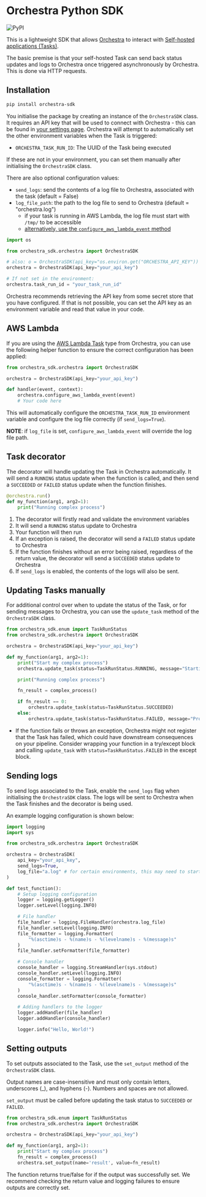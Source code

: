 # Orchestra Python SDK

![PyPI](https://img.shields.io/pypi/v/orchestra-sdk?label=pypi%20latest%20version)

This is a lightweight SDK that allows [Orchestra](https://www.getorchestra.io/) to interact with [Self-hosted applications (Tasks)](https://docs.getorchestra.io/docs/core-concepts/tasks/self-hosted-tasks).

The basic premise is that your self-hosted Task can send back status updates and logs to Orchestra once triggered asynchronously by Orchestra. This is done via HTTP requests.

## Installation

```bash
pip install orchestra-sdk
```

You initialise the package by creating an instance of the `OrchestraSDK` class. It requires an API key that will be used to connect with Orchestra - this can be found in [your settings page](https://app.getorchestra.io/settings/api-key). Orchestra will attempt to automatically set the other environment variables when the Task is triggered:

- `ORCHESTRA_TASK_RUN_ID`: The UUID of the Task being executed

If these are not in your environment, you can set them manually after initialising the `OrchestraSDK` class.

There are also optional configuration values:

- `send_logs`: send the contents of a log file to Orchestra, associated with the task (default = False)
- `log_file_path`: the path to the log file to send to Orchestra (default = "orchestra.log")
  - if your task is running in AWS Lambda, the log file must start with `/tmp/` to be accessible
  - [alternatively, use the `configure_aws_lambda_event` method](#aws-lambda)

```python
import os

from orchestra_sdk.orchestra import OrchestraSDK

# also: o = OrchestraSDK(api_key="os.environ.get("ORCHESTRA_API_KEY"))
orchestra = OrchestraSDK(api_key="your_api_key")

# If not set in the environment:
orchestra.task_run_id = "your_task_run_id"
```

Orchestra recommends retrieving the API key from some secret store that you have configured. If that is not possible, you can set the API key as an environment variable and read that value in your code.

## AWS Lambda

If you are using the [AWS Lambda Task](https://docs.getorchestra.io/docs/integrations/cloud-provider-integrations/aws/aws-lambda/) type from Orchestra, you can use the following helper function to ensure the correct configuration has been applied:

```python
from orchestra_sdk.orchestra import OrchestraSDK

orchestra = OrchestraSDK(api_key="your_api_key")

def handler(event, context):
    orchestra.configure_aws_lambda_event(event)
    # Your code here
```

This will automatically configure the `ORCHESTRA_TASK_RUN_ID` environment variable and configure the log file correctly (if `send_logs=True`).

**NOTE**: if `log_file` is set, `configure_aws_lambda_event` will override the log file path.

## Task decorator

The decorator will handle updating the Task in Orchestra automatically. It will send a `RUNNING` status update when the function is called, and then send a `SUCCEEDED` or `FAILED` status update when the function finishes.

```python
@orchestra.run()
def my_function(arg1, arg2=1):
    print("Running complex process")
```

1. The decorator will firstly read and validate the environment variables
1. It will send a `RUNNING` status update to Orchestra
1. Your function will then run
1. If an exception is raised, the decorator will send a `FAILED` status update to Orchestra
1. If the function finishes without an error being raised, regardless of the return value, the decorator will send a `SUCCEEDED` status update to Orchestra
1. If `send_logs` is enabled, the contents of the logs will also be sent.

## Updating Tasks manually

For additional control over when to update the status of the Task, or for sending messages to Orchestra, you can use the `update_task` method of the `OrchestraSDK` class.

```python
from orchestra_sdk.enum import TaskRunStatus
from orchestra_sdk.orchestra import OrchestraSDK

orchestra = OrchestraSDK(api_key="your_api_key")

def my_function(arg1, arg2=1):
    print("Start my complex process")
    orchestra.update_task(status=TaskRunStatus.RUNNING, message="Starting process.")

    print("Running complex process")

    fn_result = complex_process()

    if fn_result == 0:
        orchestra.update_task(status=TaskRunStatus.SUCCEEDED)
    else:
        orchestra.update_task(status=TaskRunStatus.FAILED, message="Process failed")
```

- If the function fails or throws an exception, Orchestra might not register that the Task has failed, which could have downstream consequences on your pipeline. Consider wrapping your function in a try/except block and calling `update_task` with `status=TaskRunStatus.FAILED` in the except block.

## Sending logs

To send logs associated to the Task, enable the `send_logs` flag when initialising the `OrchestraSDK` class. The logs will be sent to Orchestra when the Task finishes and the decorator is being used.

An example logging configuration is shown below:

```python
import logging
import sys

from orchestra_sdk.orchestra import OrchestraSDK

orchestra = OrchestraSDK(
    api_key="your_api_key",
    send_logs=True,
    log_file="a.log" # for certain environments, this may need to start with "/tmp/"
)

def test_function():
    # Setup logging configuration
    logger = logging.getLogger()
    logger.setLevel(logging.INFO)

    # File handler
    file_handler = logging.FileHandler(orchestra.log_file)
    file_handler.setLevel(logging.INFO)
    file_formatter = logging.Formatter(
        "%(asctime)s - %(name)s - %(levelname)s - %(message)s"
    )
    file_handler.setFormatter(file_formatter)

    # Console handler
    console_handler = logging.StreamHandler(sys.stdout)
    console_handler.setLevel(logging.INFO)
    console_formatter = logging.Formatter(
        "%(asctime)s - %(name)s - %(levelname)s - %(message)s"
    )
    console_handler.setFormatter(console_formatter)

    # Adding handlers to the logger
    logger.addHandler(file_handler)
    logger.addHandler(console_handler)

    logger.info("Hello, World!")
```

## Setting outputs

To set outputs associated to the Task, use the `set_output` method of the `OrchestraSDK` class.

Output names are case-insensitive and must only contain letters, underscores (_), and hyphens (-). Numbers and spaces are not allowed.

`set_output` must be called before updating the task status to `SUCCEEDED` or `FAILED`.

```python
from orchestra_sdk.enum import TaskRunStatus
from orchestra_sdk.orchestra import OrchestraSDK

orchestra = OrchestraSDK(api_key="your_api_key")

def my_function(arg1, arg2=1):
    print("Start my complex process")
    fn_result = complex_process()
    orchestra.set_output(name='result', value=fn_result)
```

The function returns true/false for if the output was successfully set. We recommend checking the return value and logging failures to ensure outputs are correctly set.
